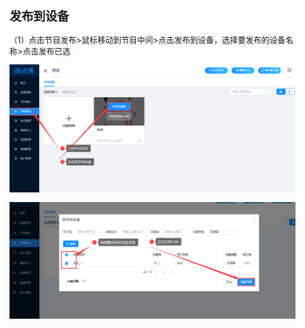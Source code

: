## 发布到设备

（1）点击节目发布>鼠标移动到节目中间>点击发布到设备，选择要发布的设备名称>点击发布已选

![avatar](../images/publish/1.png)

![avatar](../images/publish/2.png)
